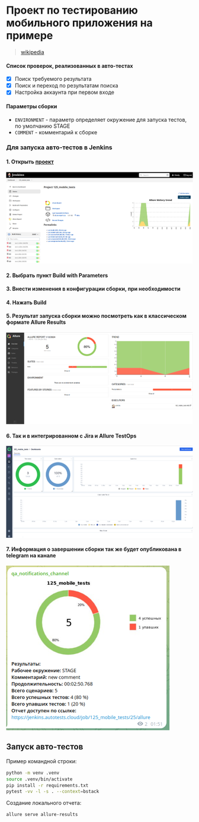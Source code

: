# Проект по тестированию мобильного приложения на примере 

> <a target="_blank" href="https://github.com/wikimedia/apps-android-wikipedia/releases">wikipedia</a>

#### Список проверок, реализованных в авто-тестах

- [x] Поиск требуемого результата
- [x] Поиск и переход по результатам поиска
- [x] Настройка аккаунта при первом входе

#### Параметры сборки

* `ENVIRONMENT` - параметр определяет окружение для запуска тестов, по умолчанию STAGE
* `COMMENT` - комментарий к сборке

### Для запуска авто-тестов в Jenkins

#### 1. Открыть <a target="_blank" href="https://jenkins.autotests.cloud/job/125_mobile_tests/">проект</a>

![This is an image](/images/jenkins_project_main.png)

#### 2. Выбрать пункт **Build with Parameters**

#### 3. Внести изменения в конфигурации сборки, при необходимости

#### 4. Нажать **Build**

#### 5. Результат запуска сборки можно посмотреть как в классическом формате Allure Results

![This is an image](/images/allure_example.png)

#### 6. Так и в интегрированном с Jira и Allure TestOps

![This is an image](/images/testops_example.png)

#### 7. Информация о завершении сборки так же будет опубликована в telegram на канале

![This is an image](/images/notification_example.png)

## Запуск авто-тестов

Пример командной строки:

```bash
python -m venv .venv
source .venv/bin/activate
pip install -r requirements.txt
pytest -vv -l -s . --context=bstack 
```

Создание локального отчета:

```bash
allure serve allure-results
```
